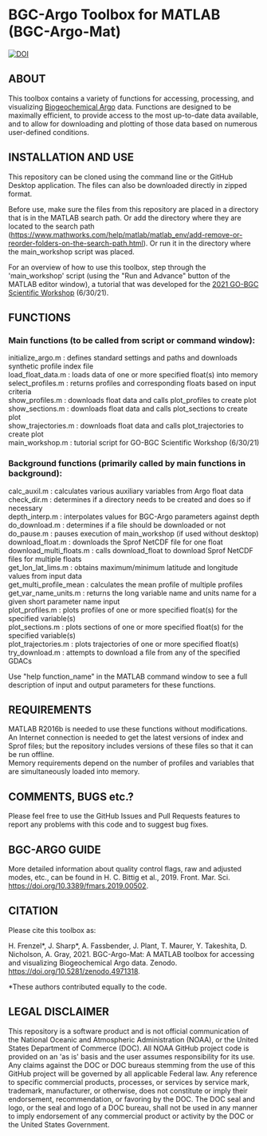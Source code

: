 # BGC-Argo Toolbox for MATLAB (BGC-Argo-Mat)
[![DOI](https://zenodo.org/badge/DOI/10.5281/zenodo.4971319.svg)](https://doi.org/10.5281/zenodo.4971319)

## ABOUT

This toolbox contains a variety of functions for accessing, processing, and visualizing [Biogeochemical Argo](https://biogeochemical-argo.org) data. Functions are designed to be maximally efficient, to provide access to the most up-to-date data available, and to allow for downloading and plotting of those data based on numerous user-defined conditions.

## INSTALLATION AND USE

This repository can be cloned using the command line or the GitHub Desktop application. The files can also be downloaded directly in zipped format.

Before use, make sure the files from this repository are placed in a directory that is in the MATLAB search path. Or add the directory where they are located to the search path (https://www.mathworks.com/help/matlab/matlab_env/add-remove-or-reorder-folders-on-the-search-path.html). Or run it in the directory where the main_workshop script was placed.

For an overview of how to use this toolbox, step through the 'main_workshop' script (using the "Run and Advance" button of the MATLAB editor window), a tutorial that was developed for the [2021 GO-BGC Scientific Workshop](https://www.us-ocb.org/joint-gobgc-workshop/) (6/30/21).

## FUNCTIONS

### Main functions (to be called from script or command window):

initialize_argo.m        : defines standard settings and paths and downloads synthetic profile index file<br/>
load_float_data.m        : loads data of one or more specified float(s) into memory<br/>
select_profiles.m        : returns profiles and corresponding floats based on input criteria<br/>
show_profiles.m          : downloads float data and calls plot_profiles to create plot<br/>
show_sections.m          : downloads float data and calls plot_sections to create plot<br/>
show_trajectories.m      : downloads float data and calls plot_trajectories to create plot<br/>
main_workshop.m          : tutorial script for GO-BGC Scientific Workshop (6/30/21)<br/>

### Background functions (primarily called by main functions in background):
calc_auxil.m             : calculates various auxiliary variables from Argo float data<br/>
check_dir.m              : determines if a directory needs to be created and does so if necessary<br/>
depth_interp.m           : interpolates values for BGC-Argo parameters against depth<br/>
do_download.m            : determines if a file should be downloaded or not<br/>
do_pause.m               : pauses execution of main_workshop (if used without desktop)<br/>
download_float.m         : downloads the Sprof NetCDF file for one float<br/>
download_multi_floats.m  : calls download_float to download Sprof NetCDF files for multiple floats<br/>
get_lon_lat_lims.m       : obtains maximum/minimum latitude and longitude values from input data<br/>
get_multi_profile_mean   : calculates the mean profile of multiple profiles<br/>
get_var_name_units.m     : returns the long variable name and units name for a given short parameter name input<br/>
plot_profiles.m          : plots profiles of one or more specified float(s) for the specified variable(s)<br/>
plot_sections.m          : plots sections of one or more specified float(s) for the specified variable(s)<br/>
plot_trajectories.m      : plots trajectories of one or more specified float(s)<br/>
try_download.m           : attempts to download a file from any of the specified GDACs<br/>

Use "help function_name" in the MATLAB command window to see a full description of input and output parameters for these functions.

## REQUIREMENTS
MATLAB R2016b is needed to use these functions without modifications.<br/>
An Internet connection is needed to get the latest versions of index and Sprof files; but the repository includes versions of these files so that it can be run offline.<br/>
Memory requirements depend on the number of profiles and variables that are simultaneously loaded into memory.

## COMMENTS, BUGS etc.?
Please feel free to use the GitHub Issues and Pull Requests features to report any problems with this code and to suggest bug fixes.

## BGC-ARGO GUIDE
More detailed information about quality control flags, raw and adjusted modes, etc., can be found in
H. C. Bittig et al., 2019. Front. Mar. Sci. https://doi.org/10.3389/fmars.2019.00502.

## CITATION

Please cite this toolbox as:

H. Frenzel*, J. Sharp*, A. Fassbender, J. Plant, T. Maurer, Y. Takeshita, D. Nicholson, A. Gray, 2021. BGC-Argo-Mat: A MATLAB toolbox for accessing and visualizing Biogeochemical Argo data. Zenodo. https://doi.org/10.5281/zenodo.4971318.

*These authors contributed equally to the code.

## LEGAL DISCLAIMER

This repository is a software product and is not official communication of the National Oceanic and Atmospheric Administration (NOAA), or the United States Department of Commerce (DOC). All NOAA GitHub project code is provided on an 'as is' basis and the user assumes responsibility for its use. Any claims against the DOC or DOC bureaus stemming from the use of this GitHub project will be governed by all applicable Federal law. Any reference to specific commercial products, processes, or services by service mark, trademark, manufacturer, or otherwise, does not constitute or imply their endorsement, recommendation, or favoring by the DOC. The DOC seal and logo, or the seal and logo of a DOC bureau, shall not be used in any manner to imply endorsement of any commercial product or activity by the DOC or the United States Government.
